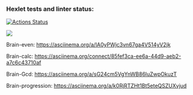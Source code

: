 ### Hexlet tests and linter status:
[![Actions Status](https://github.com/AnnRomm/php-project-45/actions/workflows/hexlet-check.yml/badge.svg)](https://github.com/AnnRomm/php-project-45/actions)

<a href="https://codeclimate.com/github/AnnRomm/php-project-45/maintainability"><img src="https://api.codeclimate.com/v1/badges/1784e9be3f93c45d724d/maintainability" /></a>

Brain-even:
https://asciinema.org/a/lA0yPWjc3vn67ga4V514yV2jk

Brain-calc:
https://asciinema.org/connect/85fef3ca-ee6a-44d9-aeb2-a7c6c43710af

Brain-Gcd:
https://asciinema.org/a/sG24cm5VgYnWB86luZwpOkuzT

Brain-progression:
https://asciinema.org/a/k0RjRTZHt1Bt5eteQSZUXvjud

